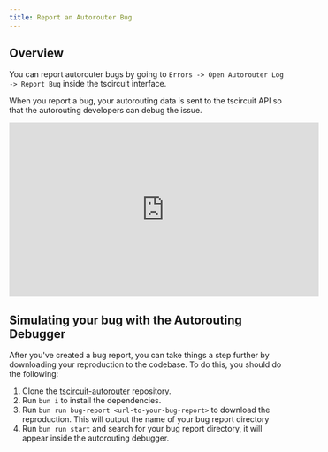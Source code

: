 ```yaml
---
title: Report an Autorouter Bug
---
```


## Overview

You can report autorouter bugs by going to `Errors -> Open Autorouter Log -> Report Bug` inside the tscircuit interface.

When you report a bug, your autorouting data is sent to the tscircuit API so that the autorouting developers can debug the issue.

<iframe width="560" height="315" src="https://www.youtube.com/embed/lXedg8mlP1s?si=FxZ_JWLuqmBinYkg" title="YouTube video player" frameborder="0" allow="accelerometer; autoplay; clipboard-write; encrypted-media; gyroscope; picture-in-picture; web-share" referrerpolicy="strict-origin-when-cross-origin" allowfullscreen></iframe>

## Simulating your bug with the Autorouting Debugger

After you've created a bug report, you can take things a step further by
downloading your reproduction to the codebase. To do this, you should do
the following:

1. Clone the [tscircuit-autorouter](https://github.com/tscircuit/tscircuit-autorouter) repository.
2. Run `bun i` to install the dependencies.
3. Run `bun run bug-report <url-to-your-bug-report>` to download the reproduction. This will output the name of your bug report directory
4. Run `bun run start` and search for your bug report directory, it will
   appear inside the autorouting debugger.
